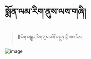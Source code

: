 # སྨོན་ལམ་རིག་ནུས་ལས་གཞི།

> 🔁ཡིག་བསྒྱུར་རིག་ནུས་བཟོ་བསྐྲུན་གྱི་ལས་རིམ།

![image](https://user-images.githubusercontent.com/17675331/218024978-66540388-abd1-4c7f-b68e-aa4fdfaf5339.png)

